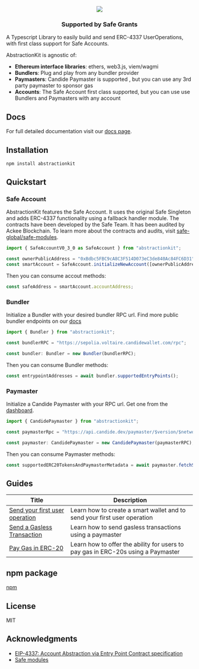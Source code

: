 <!-- PROJECT LOGO -->
<div align="center">
<img src="https://github.com/candidelabs/abstractionkit/assets/7014833/6af73235-3f6b-4cb1-8a57-6b04ba2bf327">
</div>

<div align="center">
  <h3 align="center">Supported by Safe Grants</h3>
</div>

A Typescript Library to easily build and send ERC-4337 UserOperations, with first class support for Safe Accounts.

AbstractionKit is agnostic of:
- **Ethereum interface libraries**: ethers, web3.js, viem/wagmi
- **Bundlers**: Plug and play from any bundler provider
- **Paymasters**: Candide Paymaster is supported , but you can use any 3rd party paymaster to sponsor gas
- **Accounts**: The Safe Account first class supported, but you can use use Bundlers and Paymasters with any account

## Docs

For full detailed documentation visit our [docs page](https://docs.candide.dev/wallet/abstractionkit/introduction). 

## Installation

```bash
npm install abstractionkit
```

## Quickstart

### Safe Account

AbstractionKit features the Safe Account. It uses the original Safe Singleton and adds ERC-4337 functionality using a fallback handler module. The contracts have been developed by the Safe Team. It has been audited by Ackee Blockchain. To learn more about the contracts and audits, visit [safe-global/safe-modules](https://github.com/safe-global/safe-modules/tree/main/modules/4337).


```typescript
import { SafeAccountV0_3_0 as SafeAccount } from "abstractionkit";

const ownerPublicAddress = "0xBdbc5FBC9cA8C3F514D073eC3de840Ac84FC6D31";
const smartAccount = SafeAccount.initializeNewAccount([ownerPublicAddress]);

```
Then you can consume accout methods:
```typescript
const safeAddress = smartAccount.accountAddress;
```

### Bundler

Initialize a Bundler with your desired bundler RPC url. Find more public bundler endpoints on our [docs](https://docs.candide.dev/wallet/bundler/rpc-endpoints/)
```typescript
import { Bundler } from "abstractionkit";

const bundlerRPC = "https://sepolia.voltaire.candidewallet.com/rpc";

const bundler: Bundler = new Bundler(bundlerRPC);
```
Then you can consume Bundler methods:

```typescript
const entrypointAddresses = await bundler.supportedEntryPoints();
```

### Paymaster
Initialize a Candide Paymaster with your RPC url. Get one from the [dashboard](https://dashboard.candide.dev).
```typescript
import { CandidePaymaster } from "abstractionkit";

const paymasterRpc = "https://api.candide.dev/paymaster/$version/$network/$apikey";

const paymaster: CandidePaymaster = new CandidePaymaster(paymasterRPC);
```
Then you can consume Paymaster methods:

```typescript
const supportedERC20TokensAndPaymasterMetadata = await paymaster.fetchSupportedERC20TokensAndPaymasterMetadata();
```

## Guides
| Title | Description
| -----------------------------------------------------------------------------------------| -------------------------------------------------------------------------------- |
| [Send your first user operation](https://docs.candide.dev/wallet/guides/getting-started) | Learn how to create a smart wallet and to send your first user operation         |
| [Send a Gasless Transaction](https://docs.candide.dev/wallet/guides/send-gasless-tx)     | Learn how to send gasless transactions using a paymaster                         |
| [Pay Gas in ERC-20](https://docs.candide.dev/wallet/guides/pay-gas-in-erc20)             | Learn how to offer the ability for users to pay gas in ERC-20s using a Paymaster |

## npm package
<a href="https://www.npmjs.com/package/abstractionkit">npm</a>

<!-- LICENSE -->
## License

MIT

<!-- ACKNOWLEDGMENTS -->
## Acknowledgments

* <a href='https://eips.ethereum.org/EIPS/eip-4337'>EIP-4337: Account Abstraction via Entry Point Contract specification </a>
* <a href='https://github.com/safe-global/safe-modules'>Safe modules</a>